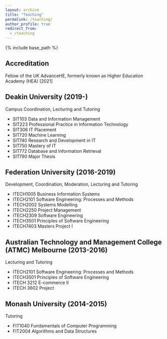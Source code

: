 ```yaml
---
layout: archive
title: "Teaching"
permalink: /teaching/
author_profile: true
redirect_from:
  - /teaching
---
```


{% include base_path %}

Accreditation 
--------------
Fellow of the UK AdvanceHE, formerly known as Higher Education Academy (HEA) [2021]

Deakin University (2019-)
-------------------------
Campus Coordination, Lecturing and Tutoring
* SIT103 Data and Information Management
* SIT223 Professional Practice in Information Technology
* SIT306 IT Placement
* SIT720 Machine Learning
* SIT740 Research and Development in IT
* SIT750 Mastery of IT
* SIT772 Database and Information Retrieval
* SIT790 Major Thesis

Federation University (2016-2019)
------------------------------------
Development, Coordination, Moderation, Lecturing and Tutoring
* ITECH1005 Business Information Systems
* ITECH2101 Software Engineering: Processes and Methods
* ITECH2002 Systems Modelling
* ITECH2250 Project Management
* ITECH2309 Software Engineering
* ITECH3501 Principles of Software Engineering
* ITECH7403 Masters Project I

Australian Technology and Management College (ATMC) Melbourne (2013-2016)
----------------------------------------------------------------------------
Lecturing and Tutoring
* ITECH2101 Software Engineering: Processes and Methods
* ITECH3501 Principles of Software Engineering
* ITECH 3212 E-commerce II
* ITECH 3602 Project

Monash University (2014-2015)
-----------------------------
Tutoring
* FIT1040 Fundamentals of Computer Programming
* FIT2004 Algorithms and Data Structures

